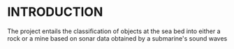 # INTRODUCTION

The project entails the classification of objects at the sea bed into either a rock or a mine based on sonar data obtained by a submarine's sound waves
